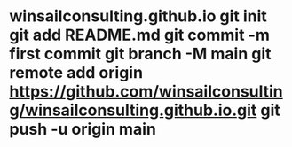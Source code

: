 # winsailconsulting.github.io git init git add README.md git commit -m first commit git branch -M main git remote add origin https://github.com/winsailconsulting/winsailconsulting.github.io.git git push -u origin main
